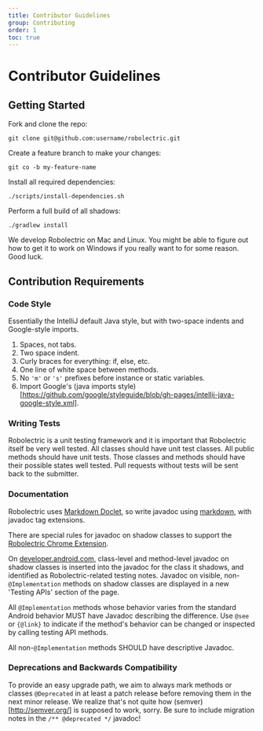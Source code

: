 ```yaml
---
title: Contributor Guidelines
group: Contributing
order: 1
toc: true
---
```


# Contributor Guidelines

## Getting Started

Fork and clone the repo:

    git clone git@github.com:username/robolectric.git
    
Create a feature branch to make your changes:

    git co -b my-feature-name
    
Install all required dependencies:

    ./scripts/install-dependencies.sh

Perform a full build of all shadows:

    ./gradlew install

We develop Robolectric on Mac and Linux. You might be able to figure out how to get it to work on Windows if you really want to for some reason. Good luck.

## Contribution Requirements

### Code Style

Essentially the IntelliJ default Java style, but with two-space indents and Google-style imports.

1. Spaces, not tabs.
2. Two space indent.
3. Curly braces for everything: if, else, etc.
4. One line of white space between methods.
5. No `'m'` or `'s'` prefixes before instance or static variables.
6. Import Google's (java imports style)[https://github.com/google/styleguide/blob/gh-pages/intellij-java-google-style.xml].

### Writing Tests

Robolectric is a unit testing framework and it is important that Robolectric itself be very well tested. All classes should have unit test classes. All public methods should have unit tests. Those classes and methods should have their possible states well tested. Pull requests without tests will be sent back to the submitter.

### Documentation

Robolectric uses [Markdown Doclet](https://github.com/Abnaxos/markdown-doclet), so write javadoc
using [markdown](http://daringfireball.net/projects/markdown/), with javadoc tag extensions.

There are special rules for javadoc on shadow classes to support the [Robolectric Chrome Extension](https://chrome.google.com/webstore/detail/robolectric/pjepcinimnfnaoopahdkpkefnefdkdgh).

On [developer.android.com](https://developer.android.com/reference/packages.html), class-level and method-level javadoc on shadow classes is inserted into the javadoc for the class it shadows, and identified as Robolectric-related testing notes. Javadoc on visible, non-`@Implementation` methods on shadow classes are displayed in a new 'Testing APIs' section of the page.

All `@Implementation` methods whose behavior varies from the standard Android behavior MUST have Javadoc describing the difference. Use `@see` or `{@link}` to indicate if the method's behavior can be changed or inspected by calling testing API methods.

All non-`@Implementation` methods SHOULD have descriptive Javadoc.

### Deprecations and Backwards Compatibility

To provide an easy upgrade path, we aim to always mark methods or classes `@Deprecated` in at least a patch release before removing them in the next minor release. We realize that's not quite how (semver)[http://semver.org/] is supposed to work, sorry. Be sure to include migration notes in the `/** @deprecated */` javadoc!
